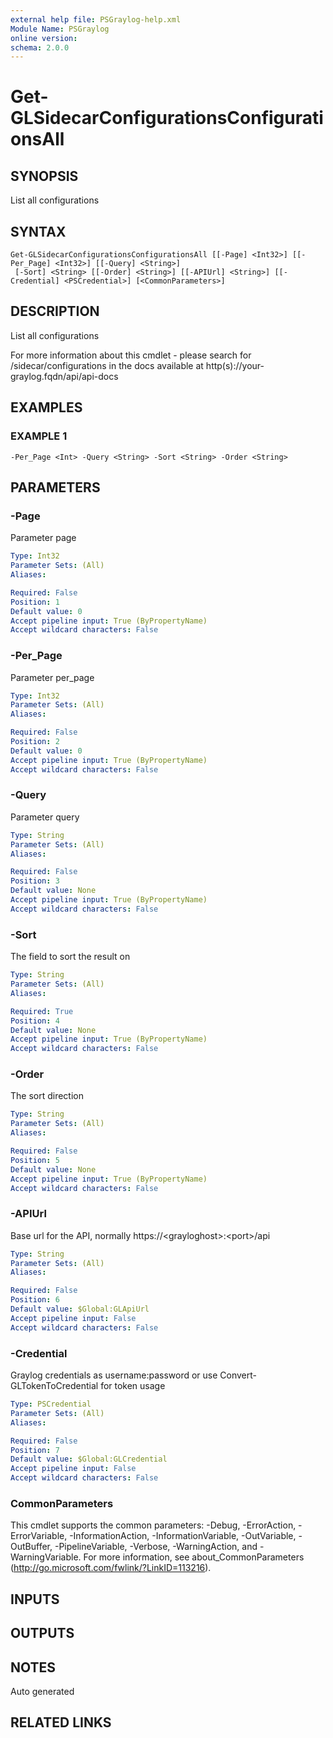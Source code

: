 ```yaml
---
external help file: PSGraylog-help.xml
Module Name: PSGraylog
online version:
schema: 2.0.0
---
```


# Get-GLSidecarConfigurationsConfigurationsAll

## SYNOPSIS
List all configurations

## SYNTAX

```
Get-GLSidecarConfigurationsConfigurationsAll [[-Page] <Int32>] [[-Per_Page] <Int32>] [[-Query] <String>]
 [-Sort] <String> [[-Order] <String>] [[-APIUrl] <String>] [[-Credential] <PSCredential>] [<CommonParameters>]
```

## DESCRIPTION
List all configurations


For more information about this cmdlet - please search for /sidecar/configurations in the docs available at http(s)://your-graylog.fqdn/api/api-docs

## EXAMPLES

### EXAMPLE 1
```
-Per_Page <Int> -Query <String> -Sort <String> -Order <String>
```

## PARAMETERS

### -Page
Parameter page

```yaml
Type: Int32
Parameter Sets: (All)
Aliases:

Required: False
Position: 1
Default value: 0
Accept pipeline input: True (ByPropertyName)
Accept wildcard characters: False
```

### -Per_Page
Parameter per_page

```yaml
Type: Int32
Parameter Sets: (All)
Aliases:

Required: False
Position: 2
Default value: 0
Accept pipeline input: True (ByPropertyName)
Accept wildcard characters: False
```

### -Query
Parameter query

```yaml
Type: String
Parameter Sets: (All)
Aliases:

Required: False
Position: 3
Default value: None
Accept pipeline input: True (ByPropertyName)
Accept wildcard characters: False
```

### -Sort
The field to sort the result on

```yaml
Type: String
Parameter Sets: (All)
Aliases:

Required: True
Position: 4
Default value: None
Accept pipeline input: True (ByPropertyName)
Accept wildcard characters: False
```

### -Order
The sort direction

```yaml
Type: String
Parameter Sets: (All)
Aliases:

Required: False
Position: 5
Default value: None
Accept pipeline input: True (ByPropertyName)
Accept wildcard characters: False
```

### -APIUrl
Base url for the API, normally https://\<grayloghost\>:\<port\>/api

```yaml
Type: String
Parameter Sets: (All)
Aliases:

Required: False
Position: 6
Default value: $Global:GLApiUrl
Accept pipeline input: False
Accept wildcard characters: False
```

### -Credential
Graylog credentials as username:password or use Convert-GLTokenToCredential for token usage

```yaml
Type: PSCredential
Parameter Sets: (All)
Aliases:

Required: False
Position: 7
Default value: $Global:GLCredential
Accept pipeline input: False
Accept wildcard characters: False
```

### CommonParameters
This cmdlet supports the common parameters: -Debug, -ErrorAction, -ErrorVariable, -InformationAction, -InformationVariable, -OutVariable, -OutBuffer, -PipelineVariable, -Verbose, -WarningAction, and -WarningVariable. For more information, see about_CommonParameters (http://go.microsoft.com/fwlink/?LinkID=113216).

## INPUTS

## OUTPUTS

## NOTES
Auto generated

## RELATED LINKS
